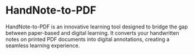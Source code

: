 # HandNote-to-PDF
HandNote-to-PDF is an innovative learning tool designed to bridge the gap between paper-based and digital learning. It converts your handwritten notes on printed PDF documents into digital annotations, creating a seamless learning experience.
